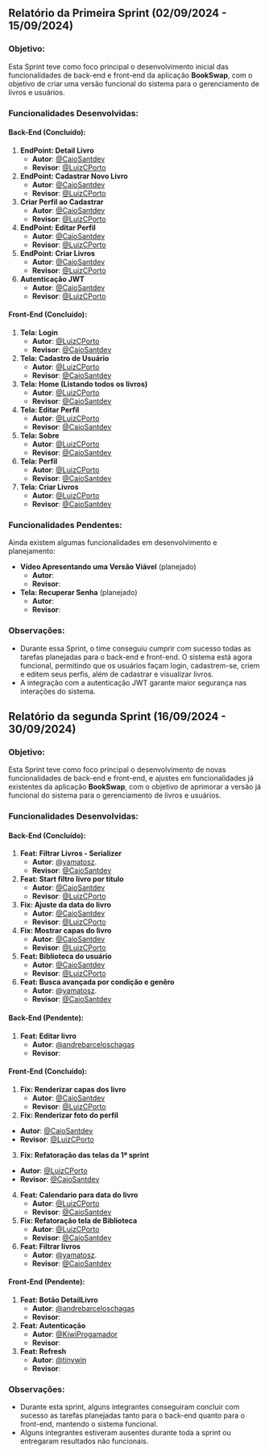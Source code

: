 ## Relatório da Primeira Sprint (02/09/2024 - 15/09/2024)

### Objetivo:
Esta Sprint teve como foco principal o desenvolvimento inicial das funcionalidades de back-end e front-end da aplicação **BookSwap**, com o objetivo de criar uma versão funcional do sistema para o gerenciamento de livros e usuários.

### Funcionalidades Desenvolvidas:

#### Back-End (Concluído):
1. **EndPoint: Detail Livro**  
   - **Autor**:  [@CaioSantdev](https://github.com/CaioSantdev)
   - **Revisor**:  [@LuizCPorto](https://github.com/LuizCPorto)
2. **EndPoint: Cadastrar Novo Livro**  
   - **Autor**:  [@CaioSantdev](https://github.com/CaioSantdev)
   - **Revisor**:  [@LuizCPorto](https://github.com/LuizCPorto)
3. **Criar Perfil ao Cadastrar**  
   - **Autor**:  [@CaioSantdev](https://github.com/CaioSantdev)
   - **Revisor**:  [@LuizCPorto](https://github.com/LuizCPorto)
4. **EndPoint: Editar Perfil**  
   - **Autor**:  [@CaioSantdev](https://github.com/CaioSantdev)
   - **Revisor**:  [@LuizCPorto](https://github.com/LuizCPorto)
5. **EndPoint: Criar Livros**  
   - **Autor**:  [@CaioSantdev](https://github.com/CaioSantdev)
   - **Revisor**:  [@LuizCPorto](https://github.com/LuizCPorto)
6. **Autenticação JWT**  
   - **Autor**:  [@CaioSantdev](https://github.com/CaioSantdev)
   - **Revisor**:  [@LuizCPorto](https://github.com/LuizCPorto)

#### Front-End (Concluído):
1. **Tela: Login** 
   - **Autor**:  [@LuizCPorto](https://github.com/LuizCPorto)
   - **Revisor**:  [@CaioSantdev](https://github.com/CaioSantdev)
2. **Tela: Cadastro de Usuário**  
   - **Autor**:  [@LuizCPorto](https://github.com/LuizCPorto)
   - **Revisor**:  [@CaioSantdev](https://github.com/CaioSantdev)
3. **Tela: Home (Listando todos os livros)**  
   - **Autor**:  [@LuizCPorto](https://github.com/LuizCPorto)
   - **Revisor**:  [@CaioSantdev](https://github.com/CaioSantdev)
4. **Tela: Editar Perfil**  
   - **Autor**:  [@LuizCPorto](https://github.com/LuizCPorto)
   - **Revisor**:  [@CaioSantdev](https://github.com/CaioSantdev)
5. **Tela: Sobre**  
   - **Autor**:  [@LuizCPorto](https://github.com/LuizCPorto)
   - **Revisor**:  [@CaioSantdev](https://github.com/CaioSantdev)
6. **Tela: Perfil**  
   - **Autor**: [@LuizCPorto](https://github.com/LuizCPorto)
   - **Revisor**:  [@CaioSantdev](https://github.com/CaioSantdev)
7. **Tela: Criar Livros**  
   - **Autor**: [@LuizCPorto](https://github.com/LuizCPorto)
   - **Revisor**:  [@CaioSantdev](https://github.com/CaioSantdev)

### Funcionalidades Pendentes:
Ainda existem algumas funcionalidades em desenvolvimento e planejamento:
- **Vídeo Apresentando uma Versão Viável** (planejado)  
  - **Autor**:  
  - **Revisor**:  
- **Tela: Recuperar Senha** (planejado)  
  - **Autor**:  
  - **Revisor**:  

### Observações:
- Durante essa Sprint, o time conseguiu cumprir com sucesso todas as tarefas planejadas para o back-end e front-end. O sistema está agora funcional, permitindo que os usuários façam login, cadastrem-se, criem e editem seus perfis, além de cadastrar e visualizar livros.
- A integração com a autenticação JWT garante maior segurança nas interações do sistema.

##
## Relatório da segunda Sprint (16/09/2024 - 30/09/2024)

### Objetivo:
Esta Sprint teve como foco principal o desenvolvimento de novas funcionalidades de back-end e front-end, e ajustes em funcionalidades já existentes da aplicação **BookSwap**, com o objetivo de aprimorar a versão já funcional do sistema para o gerenciamento de livros e usuários.


### Funcionalidades Desenvolvidas:

#### Back-End (Concluído):
1. **Feat: Filtrar Livros - Serializer** 
   - **Autor**: [@yamatosz](https://github.com/yamatosz).
   - **Revisor**: [@CaioSantdev](https://github.com/CaioSantdev)
2. **Feat: Start filtro livro por titulo**
   - **Autor**:  [@CaioSantdev](https://github.com/CaioSantdev)
   - **Revisor**:  [@LuizCPorto](https://github.com/LuizCPorto)
3. **Fix: Ajuste da data do livro**
   - **Autor**:  [@CaioSantdev](https://github.com/CaioSantdev)
   - **Revisor**:  [@LuizCPorto](https://github.com/LuizCPorto)
4. **Fix: Mostrar capas do livro**
   - **Autor**:  [@CaioSantdev](https://github.com/CaioSantdev)
   - **Revisor**:  [@LuizCPorto](https://github.com/LuizCPorto)
5. **Feat: Biblioteca do usuário**
   - **Autor**:  [@CaioSantdev](https://github.com/CaioSantdev)
   - **Revisor**:  [@LuizCPorto](https://github.com/LuizCPorto)
6. **Feat: Busca avançada por condição e genêro**
   - **Autor**: [@yamatosz](https://github.com/yamatosz).
   - **Revisor**: [@CaioSantdev](https://github.com/CaioSantdev)
   
#### Back-End (Pendente):
1. **Feat: Editar livro**
   - **Autor**:  [@andrebarceloschagas](https://github.com/andrebarceloschagas)
   - **Revisor**:  
 
#### Front-End (Concluído):
1. **Fix: Renderizar capas dos livro**
   - **Autor**:  [@CaioSantdev](https://github.com/CaioSantdev)
   - **Revisor**:  [@LuizCPorto](https://github.com/LuizCPorto)
2.  **Fix: Renderizar foto do perfil**
   - **Autor**:  [@CaioSantdev](https://github.com/CaioSantdev)
   - **Revisor**:  [@LuizCPorto](https://github.com/LuizCPorto)
3.  **Fix: Refatoração das telas da 1ª sprint**
   - **Autor**: [@LuizCPorto](https://github.com/LuizCPorto)
   - **Revisor**:  [@CaioSantdev](https://github.com/CaioSantdev)
4. **Feat: Calendario para data do livro**
   - **Autor**: [@LuizCPorto](https://github.com/LuizCPorto)
   - **Revisor**:  [@CaioSantdev](https://github.com/CaioSantdev)
5. **Fix: Refatoração tela de Biblioteca**
   - **Autor**: [@LuizCPorto](https://github.com/LuizCPorto)
   - **Revisor**:  [@CaioSantdev](https://github.com/CaioSantdev)
6. **Feat: Filtrar livros** 
   - **Autor**: [@yamatosz](https://github.com/yamatosz).
   - **Revisor**: [@CaioSantdev](https://github.com/CaioSantdev)

#### Front-End (Pendente):
1. **Feat: Botão DetailLivro** 
   - **Autor**:  [@andrebarceloschagas](https://github.com/andrebarceloschagas)
   - **Revisor**:  
2. **Feat: Autenticação**
   - **Autor**:  [@KiwiProgamador](https://github.com/HelloKiw1)
   - **Revisor**:  
3. **Feat: Refresh**
   - **Autor**:  [@tinywin](https://github.com/tinywin)
   - **Revisor**:  

### Observações:
- Durante esta sprint, alguns integrantes conseguiram concluir com sucesso as tarefas planejadas tanto para o back-end quanto para o front-end, mantendo o sistema funcional.
- Alguns integrantes estiveram ausentes durante toda a sprint ou entregaram resultados não funcionais.
##
